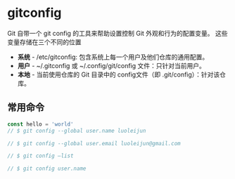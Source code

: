 # gitconfig

Git 自带一个 git config 的工具来帮助设置控制 Git 外观和行为的配置变量。 这些变量存储在三个不同的位置

- **系统** - /etc/gitconfig: 包含系统上每一个用户及他们仓库的通用配置。
- **用户** - ~/.gitconfig 或 ~/.config/git/config 文件：只针对当前用户。
- **本地** - 当前使用仓库的 Git 目录中的 config文件（即 .git/config）：针对该仓库。

## 常用命令

```ts
const hello = 'world'
// $ git config --global user.name luoleijun

// $ git config --global user.email luoleijun@gmail.com

// $ git config —list

// $ git config user.name
```
